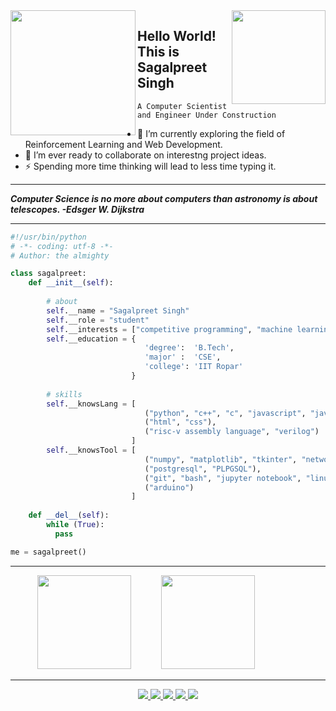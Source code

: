 <img src="https://media.giphy.com/media/MaI6BylfjAkDkfk4OC/giphy.gif" height=200 width=200 align="left">

<img src="https://media.giphy.com/media/mDLek2Pl1Q9PwH0dXd/giphy.gif" height="150" align="right">

## Hello World!  This is Sagalpreet Singh
```A Computer Scientist and Engineer Under Construction```

- 🌱 I’m currently exploring the field of Reinforcement Learning and Web Development.
- 👯 I’m ever ready to collaborate on interestng project ideas.
- ⚡ Spending more time thinking will lead to less time typing it.

<!--<img src="https://profile-counter.glitch.me/sagalpreet/count.svg">-->

<hr>

***Computer Science is no more about computers than astronomy is about telescopes.
-Edsger W. Dijkstra***

<hr>

```python
#!/usr/bin/python
# -*- coding: utf-8 -*-
# Author: the almighty

class sagalpreet:
    def __init__(self):
        
        # about
        self.__name = "Sagalpreet Singh"
        self.__role = "student"
        self.__interests = ["competitive programming", "machine learning", "mathematics", "research", "software development"]
        self.__education = {
                              'degree':  'B.Tech',
                              'major' :  'CSE',
                              'college': 'IIT Ropar'
                           }
        
        # skills
        self.__knowsLang = [
                              ("python", "c++", "c", "javascript", "java", "perl"),
                              ("html", "css"),
                              ("risc-v assembly language", "verilog")
                           ]
        self.__knowsTool = [
                              ("numpy", "matplotlib", "tkinter", "networkx", "pandas"),
                              ("postgresql", "PLPGSQL"),
                              ("git", "bash", "jupyter notebook", "linux"),
                              ("arduino")
                           ]
                          
    def __del__(self):
        while (True):
          pass        

me = sagalpreet()
```
<hr>

&nbsp;&nbsp;&nbsp;&nbsp;&nbsp;&nbsp;&nbsp;&nbsp;&nbsp;&nbsp;
<code><img src="https://github-readme-stats-sagalpreet.vercel.app/api?username=sagalpreet&show_icons=true&theme=dracula&bg_color=2D2D2D&text_color=fff6ea&count_private=true" height="150"></code>
&nbsp;&nbsp;&nbsp;&nbsp;&nbsp;&nbsp;&nbsp;&nbsp;&nbsp;&nbsp;
<code><img src="https://github-readme-stats.vercel.app/api/top-langs/?username=sagalpreet&hide=Jupyter Notebook&layout=compact&show_icons=true&theme=dracula&bg_color=2D2D2D&text_color=fff6ea" height="150"></code>
    
<hr>

<p align="center">
 <a href="https://drive.google.com/file/d/14YKH8mbfY3H2kkbK2rImHjZwbBcbdUTl/view?usp=sharing">
 <img src="https://img.shields.io/badge/-Resume-silver?style=flat-square&logo=appveyor" />
 </a>
 <a href="https://sagalpreet.github.io/portfolio" >
 <img src="https://img.shields.io/badge/-Visit_my_Website-0697AE?style=flat-square&logo=appveyor&logoColor=white&link=https://sagalpreet.github.io/portfolio">
 </a>
 <a href="mailto:sagalpreetsingh60@gmail.com">
 <img src="https://img.shields.io/badge/-Contact_Me-BC4E48?style=flat-square&logo=Gmail&logoColor=white&link=mailto:sagalpreetsingh60@gmail.com" />
 </a>
 <a href="https://www.linkedin.com/in/sagalpreet/">
 <img src="https://img.shields.io/badge/-LinkedIn-blue?style=flat-square&logo=Linkedin&logoColor=white&link=https://www.linkedin.com/in/sagalpreet/"  />
 </a>
 <a href="http://github.com/sagalpreet">
 <img src="https://img.shields.io/github/followers/sagalpreet?label=follow&style=social" />
 </a> 
</p>

